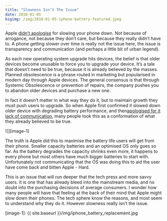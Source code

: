 ```yaml
---
title: "Slowness Isn’t The Issue"
date: 2018-01-05
bigimg: /img/2018-01-05-iphone-battery-featured.jpeg
---
```

Apple [didn’t apologise][1] for slowing your phone down. Not because of arrogance, not because they don’t care, but because they really didn’t have to. A phone getting slower over time is really not the issue here, the issue is transparency and communication (and perhaps a little bit of urban legend).

As each new operating system upgrade hits devices, the belief is that older devices become unusable to force you to upgrade your device. It’s a tale that doesn’t need to be true, because it is already believed by the masses. Planned obsolescence is a phrase routed in marketing but popularised in modern day through Apple devices. The general consensus is that through Systemic Obsolescence or prevention of repairs, the company pushes you to abandon older devices and purchase a new one. 

In fact it doesn’t matter in what way they do it, but to maintain growth they must push users to upgrade. So when Apple first confirmed it slowed down older device with degrading battery performance, and then[apologised for it lack of communication][2], many people took this as a conformation of what they already believed to be true. 

![][image-1]

The truth is Apple did this to maximise the battery life users will get from their phone. Smaller capacity batteries and an optimised OS only goes so far. As the battery degrades the capacity shrinks even more, it happens to every phone but most others have much bigger batteries to start with. Unfortunately not communicating that the OS was doing this to aid the user have come back and bitten Apple - Hard.

This is an issue that will run deeper that the tech press and more savvy users. It is one that has already bleed into the mainstream media, and no doubt into the purchasing decisions of average consumers. I wonder how many people will have that feeling at the back of their mind that Apple might slow down their phones. The tech sphere know the reasons, and most seem to understand why they do it. However slowness really isn’t the issue. 

[1]:	https://www.imore.com/why-apple-slows-down-old-iphone-models
[2]:	https://www.apple.com/iphone-battery-and-performance/

[image-1]:	{{ site.baseurl }}/img/iphone_battery_replacement.jpg